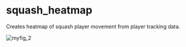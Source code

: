# squash_heatmap
Creates heatmap of squash player movement from player tracking data.

![myfig_2](https://user-images.githubusercontent.com/56576778/136696221-75980dd3-84e0-4477-b2da-877d38699529.png)
